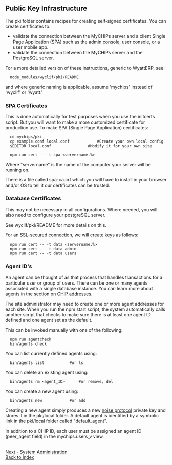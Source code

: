 ## Public Key Infrastructure

The pki folder contains recipes for creating self-signed certificates.
You can create certificates to:
  - validate the connection between the MyCHIPs server and a client Single 
    Page Application (SPA) such as the admin console, user console, or a user 
    mobile app.
  - validate the connection between the MyCHIPs server and the PostgreSQL
    server.

For a more detailed version of these instructions, generic to WyattERP, see:
```
  node_modules/wyclif/pki/README
```
and where generic naming is applicable, assume 'mychips' instead of 'wyclif' or 'wyatt.'

### SPA Certificates
This is done automatically for test purposes when you use the initcerts script.
But you will want to make a more customized certificate for production use.
To make SPA (Single Page Application) certificates:
```
  cd mychips/pki
  cp example.conf local.conf			#Create your own local config
  $EDITOR local.conf				#Modify it for your own site

  npm run cert -- -t spa <servername.%>
```
Where "servername" is the name of the computer your server will be running on.

There is a file called spa-ca.crt which you will have to install in your
browser and/or OS to tell it our certificates can be trusted.
  
### Database Certificates
This may not be necessary in all configurations.
Where needed, you will also need to configure your postgreSQL server. 

See wyclif/pki/README for more details on this.

For an SSL-secured connection, we will create keys as follows:
```
  npm run cert -- -t data <servername.%>
  npm run cert -- -t data admin
  npm run cert -- -t data users
```

### Agent ID's
An agent can be thought of as that process that handles transactions for a particular user or group of users.
There can be one or many agents associated with a single database instance.
You can learn more about agents in the section on [CHIP addresses](learn-users.md#chip-addresses).

The site administrator may need to create one or more agent addresses for each site.
When you run the npm start script, the system automatically calls another script that checks to make sure there is at least one agent ID defined
and one agent set as the default.

This can be invoked manually with one of the following:
```
  npm run agentcheck
  bin/agents check
```

You can list currently defined agents using:
```
  bin/agents list			#or ls
```

You can delete an existing agent using:
```
  bin/agents rm <agent_ID>		#or remove, del
```

You can create a new agent using:
```
  bin/agents new			#or add
```

Creating a new agent simply produces a new [noise protocol](learn-noise.md)
private key and stores it in the pki/local folder.
A default agent is identified by a symbolic link in the pki/local folder called "default_agent".

In addition to a CHIP ID, each user must be assigned an agent ID (peer_agent field) in the mychips.users_v view.

<br>[Next - System Administration](use-mobile.md)
<br>[Back to Index](README.md#contents)
